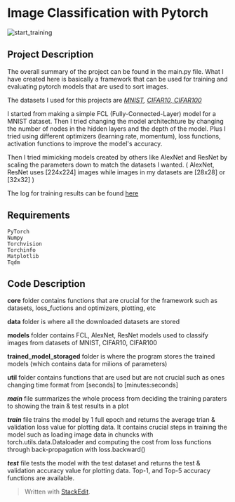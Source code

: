 # Image Classification with Pytorch



![start_training](https://github.com/user-attachments/assets/0eaf6880-0078-450c-bb4c-402ef91a8fd7)




## Project Description
The overall summary of the project can be found in the main.py file.
What I have created here is basically a framework that can be used for training and evaluating pytorch models that are used to sort images.

The datasets I used for this projects are *[MNIST](https://yann.lecun.com/exdb/mnist/), [CIFAR10, CIFAR100](https://www.cs.toronto.edu/~kriz/cifar.html)*

I started from making a simple FCL (Fully-Connected-Layer) model for a MNIST dataset. Then I tried changing the model architechture by changing the number of nodes in the hidden layers and the depth of the model. Plus I tried using different optimizers (learning rate, momentum), loss functions, activation functions to improve the model's accuracy.

Then I tried mimicking models created by others like AlexNet and ResNet by scaling the parameters down to match the datasets I wanted. ( AlexNet, ResNet uses [224x224] images while images in my datasets are [28x28] or [32x32] )

The log for training results can be found [here](https://www.notion.so/Image-Classification-with-Pytorch-2024-06-de768c6be5174752ba5c240dd3192053)


## Requirements
```
PyTorch
Numpy
Torchvision
Torchinfo
Matplotlib
Tqdm
```

## Code Description
**core**  folder contains functions that are crucial for the framework such as datasets, loss_fuctions and optimizers, plotting, etc

**data**  folder is where all the downloaded datasets are stored

**models** folder contains FCL, AlexNet, ResNet models used to classify images from datasets of MNIST, CIFAR10, CIFAR100

**trained_model_storaged**  folder is where the program stores the trained models (which contains data for milions of parameters)

**util**  folder contains functions that are used but are not crucial such as ones changing time format from [seconds] to [minutes:seconds]

***main***  file summarizes the whole process from deciding the training paraters to showing the train & test results in a plot

***train***  file trains the model by 1 full epoch and returns the average trian & validation loss value for plotting data.
It contains crucial steps in training the model such as loading image data in chuncks with torch.utils.data.Dataloader and computing the cost from loss functions through back-propagation with loss.backward()

***test*** file tests the model with the test dataset and returns the test & validation accuracy value for plotting data.
Top-1, and Top-5 accuracy functions are available.

> Written with [StackEdit](https://stackedit.io/).
